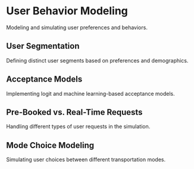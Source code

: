 # User Behavior Modeling

Modeling and simulating user preferences and behaviors.

## User Segmentation

Defining distinct user segments based on preferences and demographics.

## Acceptance Models

Implementing logit and machine learning-based acceptance models.

## Pre-Booked vs. Real-Time Requests

Handling different types of user requests in the simulation.

## Mode Choice Modeling

Simulating user choices between different transportation modes.
